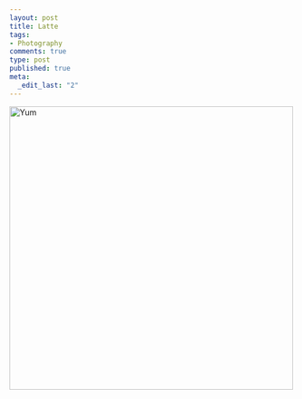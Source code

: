 ```yaml
--- 
layout: post
title: Latte
tags: 
- Photography
comments: true
type: post
published: true
meta: 
  _edit_last: "2"
---
```

<a title="Yum by aaronbrethorst, on Flickr" href="http://www.flickr.com/photos/aaronbrethorst/3164820746/"><img src="http://farm2.static.flickr.com/1041/3164820746_466fbbc9b9.jpg" alt="Yum" width="500" height="500" /></a>
